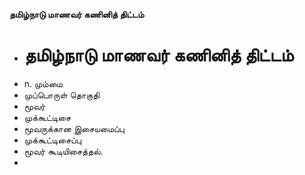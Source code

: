 **தமிழ்நாடு மாணவர் கணினித் திட்டம்**
- # தமிழ்நாடு மாணவர் கணினித் திட்டம்
- n. மும்மை
- முப்பொருள் தொகுதி
- மூவர்
- முக்கூட்டிசை
- மூவருக்கான இசையமைப்பு
- முக்கூட்டிசைப்பு
- மூவர் கூடியிசைத்தல்.
-

